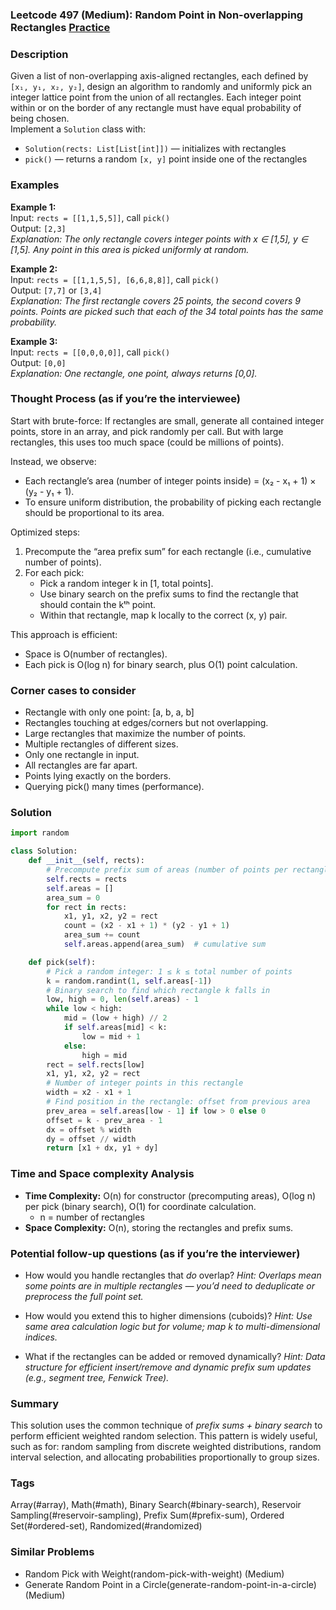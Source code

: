 ### Leetcode 497 (Medium): Random Point in Non-overlapping Rectangles [Practice](https://leetcode.com/problems/random-point-in-non-overlapping-rectangles)

### Description  
Given a list of non-overlapping axis-aligned rectangles, each defined by `[x₁, y₁, x₂, y₂]`, design an algorithm to randomly and uniformly pick an integer lattice point from the union of all rectangles. Each integer point within or on the border of any rectangle must have equal probability of being chosen.  
Implement a `Solution` class with:
- `Solution(rects: List[List[int]])` — initializes with rectangles
- `pick()` — returns a random `[x, y]` point inside one of the rectangles

### Examples  

**Example 1:**  
Input: `rects = [[1,1,5,5]]`, call `pick()`  
Output: `[2,3]`  
*Explanation: The only rectangle covers integer points with x ∈ [1,5], y ∈ [1,5]. Any point in this area is picked uniformly at random.*

**Example 2:**  
Input: `rects = [[1,1,5,5], [6,6,8,8]]`, call `pick()`  
Output: `[7,7]` or `[3,4]`  
*Explanation: The first rectangle covers 25 points, the second covers 9 points. Points are picked such that each of the 34 total points has the same probability.*

**Example 3:**  
Input: `rects = [[0,0,0,0]]`, call `pick()`  
Output: `[0,0]`  
*Explanation: One rectangle, one point, always returns [0,0].*


### Thought Process (as if you’re the interviewee)  
Start with brute-force: If rectangles are small, generate all contained integer points, store in an array, and pick randomly per call. But with large rectangles, this uses too much space (could be millions of points).

Instead, we observe:
- Each rectangle’s area (number of integer points inside) = (x₂ - x₁ + 1) × (y₂ - y₁ + 1).
- To ensure uniform distribution, the probability of picking each rectangle should be proportional to its area.

Optimized steps:
1. Precompute the “area prefix sum” for each rectangle (i.e., cumulative number of points).
2. For each pick:
   - Pick a random integer k in [1, total points].
   - Use binary search on the prefix sums to find the rectangle that should contain the kᵗʰ point.
   - Within that rectangle, map k locally to the correct (x, y) pair.

This approach is efficient:
- Space is O(number of rectangles).
- Each pick is O(log n) for binary search, plus O(1) point calculation.

### Corner cases to consider  
- Rectangle with only one point: [a, b, a, b]
- Rectangles touching at edges/corners but not overlapping.
- Large rectangles that maximize the number of points.
- Multiple rectangles of different sizes.
- Only one rectangle in input.
- All rectangles are far apart.
- Points lying exactly on the borders.
- Querying pick() many times (performance).

### Solution

```python
import random

class Solution:
    def __init__(self, rects):
        # Precompute prefix sum of areas (number of points per rectangle)
        self.rects = rects
        self.areas = []
        area_sum = 0
        for rect in rects:
            x1, y1, x2, y2 = rect
            count = (x2 - x1 + 1) * (y2 - y1 + 1)
            area_sum += count
            self.areas.append(area_sum)  # cumulative sum

    def pick(self):
        # Pick a random integer: 1 ≤ k ≤ total number of points
        k = random.randint(1, self.areas[-1])
        # Binary search to find which rectangle k falls in
        low, high = 0, len(self.areas) - 1
        while low < high:
            mid = (low + high) // 2
            if self.areas[mid] < k:
                low = mid + 1
            else:
                high = mid
        rect = self.rects[low]
        x1, y1, x2, y2 = rect
        # Number of integer points in this rectangle
        width = x2 - x1 + 1
        # Find position in the rectangle: offset from previous area
        prev_area = self.areas[low - 1] if low > 0 else 0
        offset = k - prev_area - 1
        dx = offset % width
        dy = offset // width
        return [x1 + dx, y1 + dy]
```

### Time and Space complexity Analysis  

- **Time Complexity:** O(n) for constructor (precomputing areas), O(log n) per pick (binary search), O(1) for coordinate calculation.
  - n = number of rectangles
- **Space Complexity:** O(n), storing the rectangles and prefix sums.

### Potential follow-up questions (as if you’re the interviewer)  

- How would you handle rectangles that *do* overlap?
  *Hint: Overlaps mean some points are in multiple rectangles — you’d need to deduplicate or preprocess the full point set.*

- How would you extend this to higher dimensions (cuboids)?
  *Hint: Use same area calculation logic but for volume; map k to multi-dimensional indices.*

- What if the rectangles can be added or removed dynamically?
  *Hint: Data structure for efficient insert/remove and dynamic prefix sum updates (e.g., segment tree, Fenwick Tree).*

### Summary
This solution uses the common technique of *prefix sums + binary search* to perform efficient weighted random selection. This pattern is widely useful, such as for: random sampling from discrete weighted distributions, random interval selection, and allocating probabilities proportionally to group sizes.

### Tags
Array(#array), Math(#math), Binary Search(#binary-search), Reservoir Sampling(#reservoir-sampling), Prefix Sum(#prefix-sum), Ordered Set(#ordered-set), Randomized(#randomized)

### Similar Problems
- Random Pick with Weight(random-pick-with-weight) (Medium)
- Generate Random Point in a Circle(generate-random-point-in-a-circle) (Medium)